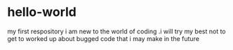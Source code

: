 # hello-world
my first respository
 i am new to the world of coding .i will try my best not to get to worked up about bugged code that i may make in the future
